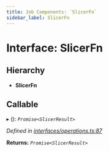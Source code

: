 ```yaml
---
title: Job Components: `SlicerFn`
sidebar_label: SlicerFn
---
```


# Interface: SlicerFn

## Hierarchy

* **SlicerFn**

## Callable

▸ (): *`Promise<SlicerResult>`*

*Defined in [interfaces/operations.ts:87](https://github.com/terascope/teraslice/blob/a2250fb9/packages/job-components/src/interfaces/operations.ts#L87)*

**Returns:** *`Promise<SlicerResult>`*

